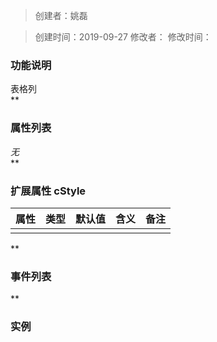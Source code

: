 > 创建者：姚磊

> 创建时间：2019-09-27
> 修改者：
> 修改时间：


<a name="dYoaD"></a>
### **功能说明**
表格列<br />**
<a name="J0shL"></a>
### **属性列表**
_无_<br />**
<a name="zD1eV"></a>
### 扩展属性 cStyle
| **属性** | **类型** | **默认值** | **含义** | **备注** |
| :---: | :---: | :---: | :---: | :---: |
|  |  |  |  |  |

**
<a name="gvqSo"></a>
### **事件列表**
**
<a name="bKkHe"></a>
### 实例